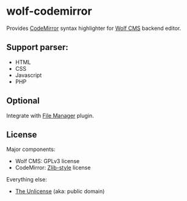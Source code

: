# wolf-codemirror

Provides [CodeMirror](http://codemirror.net) syntax highlighter for [Wolf CMS](http://www.wolfcms.org) backend editor.

## Support parser:
* HTML
* CSS
* Javascript
* PHP

## Optional

Integrate with [File Manager](http://www.wolfcms.org/repository/8) plugin.

## License

Major components:

* Wolf CMS: GPLv3 license
* CodeMirror: [Zlib-style](http://http://codemirror.net/LICENSE) license

Everything else:

* [The Unlicense](http://unlicense.org) (aka: public domain)

